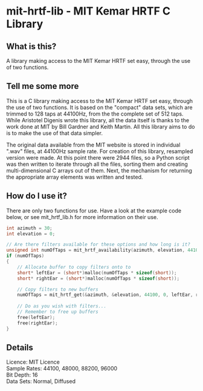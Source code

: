 mit-hrtf-lib - MIT Kemar HRTF C Library
============

## What is this?

A library making access to the MIT Kemar HRTF set easy, through the use of two functions.

## Tell me some more

This is a C library making access to the MIT Kemar HRTF set easy, through the use of two functions. It is based on the "compact" data sets, which are trimmed to 128 taps at 44100Hz, from the the complete set of 512 taps. While Aristotel Digenis wrote this library, all the data itself is thanks to the work done at MIT by Bill Gardner and Keith Martin. All this library aims to do is to make the use of that data simpler.

The original data available from the MIT website is stored in individual ".wav" files, at 44100Hz sample rate. For creation of this library, resampled version were made. At this point there were 2944 files, so a Python script was then written to iterate through all the files, sorting them and creating multi-dimensional C arrays out of them. Next, the mechanism for returning the appropriate array elements was written and tested.

## How do I use it?

There are only two functions for use. Have a look at the example code below, or see mit_hrtf_lib.h for more information on their use.

```c
int azimuth = 30;
int elevation = 0;

// Are there filters available for these options and how long is it?
unsigned int numOfTaps = mit_hrtf_availability(azimuth, elevation, 44100, 0);
if (numOfTaps)
{
    // Allocate buffer to copy filters onto to
    short* leftEar = (short*)malloc(numOfTaps * sizeof(short));
    short* rightEar = (short*)malloc(numOfTaps * sizeof(short));

    // Copy filters to new buffers 
    numOfTaps = mit_hrtf_get(&azimuth, &elevation, 44100, 0, leftEar, rightEar);
	
    // Do as you wish with filters...
    // Remember to free up buffers
    free(leftEar);
    free(rightEar);
}
```

## Details
Licence: MIT Licence  
Sample Rates: 44100, 48000, 88200, 96000  
Bit Depth: 16  
Data Sets: Normal, Diffused  
